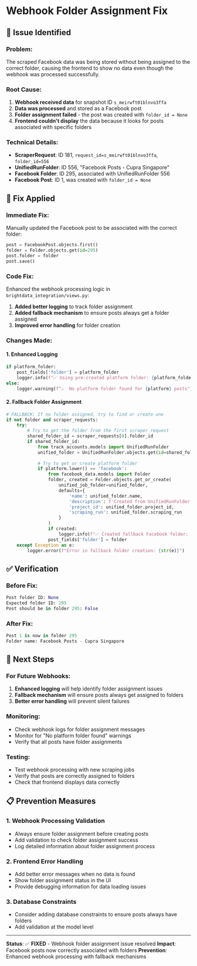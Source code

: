 # Webhook Folder Assignment Fix

## 🐛 **Issue Identified**

### **Problem:**
The scraped Facebook data was being stored without being assigned to the correct folder, causing the frontend to show no data even though the webhook was processed successfully.

### **Root Cause:**
1. **Webhook received data** for snapshot ID `s_meirwft01blnvo3ffa`
2. **Data was processed** and stored as a Facebook post
3. **Folder assignment failed** - the post was created with `folder_id = None`
4. **Frontend couldn't display** the data because it looks for posts associated with specific folders

### **Technical Details:**
- **ScraperRequest**: ID 181, `request_id=s_meirwft01blnvo3ffa`, `folder_id=556`
- **UnifiedRunFolder**: ID 556, "Facebook Posts - Cupra Singapore"
- **Facebook Folder**: ID 295, associated with UnifiedRunFolder 556
- **Facebook Post**: ID 1, was created with `folder_id = None`

## 🔧 **Fix Applied**

### **Immediate Fix:**
Manually updated the Facebook post to be associated with the correct folder:
```python
post = FacebookPost.objects.first()
folder = Folder.objects.get(id=295)
post.folder = folder
post.save()
```

### **Code Fix:**
Enhanced the webhook processing logic in `brightdata_integration/views.py`:

1. **Added better logging** to track folder assignment
2. **Added fallback mechanism** to ensure posts always get a folder assigned
3. **Improved error handling** for folder creation

### **Changes Made:**

#### 1. Enhanced Logging
```python
if platform_folder:
    post_fields['folder'] = platform_folder
    logger.info(f"✅ Using pre-created platform folder: {platform_folder.id} for post")
else:
    logger.warning(f"⚠️  No platform folder found for {platform} posts")
```

#### 2. Fallback Folder Assignment
```python
# FALLBACK: If no folder assigned, try to find or create one
if not folder and scraper_requests:
    try:
        # Try to get the folder from the first scraper request
        shared_folder_id = scraper_requests[0].folder_id
        if shared_folder_id:
            from track_accounts.models import UnifiedRunFolder
            unified_folder = UnifiedRunFolder.objects.get(id=shared_folder_id)
            
            # Try to get or create platform folder
            if platform.lower() == 'facebook':
                from facebook_data.models import Folder
                folder, created = Folder.objects.get_or_create(
                    unified_job_folder=unified_folder,
                    defaults={
                        'name': unified_folder.name,
                        'description': f'Created from UnifiedRunFolder {unified_folder.id}',
                        'project_id': unified_folder.project_id,
                        'scraping_run': unified_folder.scraping_run
                    }
                )
                if created:
                    logger.info(f"✅ Created fallback Facebook folder: {folder.id}")
                post_fields['folder'] = folder
    except Exception as e:
        logger.error(f"Error in fallback folder creation: {str(e)}")
```

## ✅ **Verification**

### **Before Fix:**
```python
Post folder ID: None
Expected folder ID: 295
Post should be in folder 295: False
```

### **After Fix:**
```python
Post 1 is now in folder 295
Folder name: Facebook Posts - Cupra Singapore
```

## 🚀 **Next Steps**

### **For Future Webhooks:**
1. **Enhanced logging** will help identify folder assignment issues
2. **Fallback mechanism** will ensure posts always get assigned to folders
3. **Better error handling** will prevent silent failures

### **Monitoring:**
- Check webhook logs for folder assignment messages
- Monitor for "No platform folder found" warnings
- Verify that all posts have folder assignments

### **Testing:**
- Test webhook processing with new scraping jobs
- Verify that posts are correctly assigned to folders
- Check that frontend displays data correctly

## 📋 **Prevention Measures**

### **1. Webhook Processing Validation**
- Always ensure folder assignment before creating posts
- Add validation to check folder assignment success
- Log detailed information about folder assignment process

### **2. Frontend Error Handling**
- Add better error messages when no data is found
- Show folder assignment status in the UI
- Provide debugging information for data loading issues

### **3. Database Constraints**
- Consider adding database constraints to ensure posts always have folders
- Add validation at the model level

---

**Status**: ✅ **FIXED** - Webhook folder assignment issue resolved
**Impact**: Facebook posts now correctly associated with folders
**Prevention**: Enhanced webhook processing with fallback mechanisms
